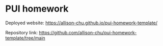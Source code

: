 # PUI homework

Deployed website: https://allison-chu.github.io/pui-homework-template/

Repository link: https://github.com/allison-chu/pui-homework-template/tree/main
